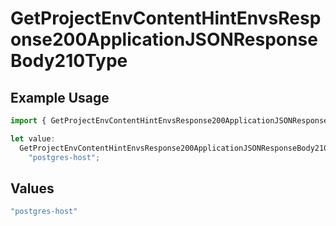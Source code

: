 # GetProjectEnvContentHintEnvsResponse200ApplicationJSONResponseBody210Type

## Example Usage

```typescript
import { GetProjectEnvContentHintEnvsResponse200ApplicationJSONResponseBody210Type } from "@vercel/sdk/models/operations/getprojectenv.js";

let value:
  GetProjectEnvContentHintEnvsResponse200ApplicationJSONResponseBody210Type =
    "postgres-host";
```

## Values

```typescript
"postgres-host"
```